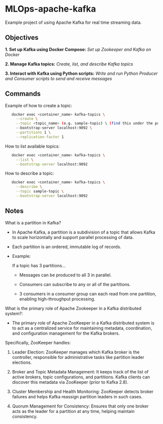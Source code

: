 # MLOps-apache-kafka
Example project of using Apache Kafka for real time streaming data.

## Objectives
**1. Set up Kafka using Docker Compose:** *Set up Zookeeper and Kafka on Docker*

**2. Manage Kafka topics:** *Create, list, and describe Kafka topics*

**3. Interact with Kafka using Python scripts:** *Write and run Python Producer and Consumer scripts to send and receive messages*

## Commands
Example of how to create a topic:
```bash
   docker exec <container_name> kafka-topics \
     --create \
     --topic <topic_name> (e.g. sample-topic) \ (find this under the ports section of your running container)
     --bootstrap-server localhost:9092 \
     --partitions 1 \
     --replication-factor 1
```
How to list available topics:
```bash
   docker exec <container_name> kafka-topics \
     --list \
     --bootstrap-server localhost:9092
```
How to describe a topic:
```bash
   docker exec <container_name> kafka-topics \
     --describe \
     --topic sample-topic \
     --bootstrap-server localhost:9092
```
## Notes
What is a partition in Kafka?
* In Apache Kafka, a partition is a subdivision of a topic that allows Kafka to scale horizontally and support parallel processing of data.
* Each partition is an ordered, immutable log of records.
* Example:
    
    If a topic has 3 partitions...

    * Messages can be produced to all 3 in parallel.

    * Consumers can subscribe to any or all of the partitions.

    * 3 consumers in a consumer group can each read from one partition, enabling high-throughput processing.

What is the primary role of Apache Zookeeper in a Kafka distributed system?:
* The primary role of Apache ZooKeeper in a Kafka distributed system is to act as a centralized service for maintaining metadata, coordination, and configuration management for the Kafka brokers.

Specifically, ZooKeeper handles:
1.	Leader Election:
ZooKeeper manages which Kafka broker is the controller, responsible for administrative tasks like partition leader elections.

2.	Broker and Topic Metadata Management:
It keeps track of the list of active brokers, topic configurations, and partitions. Kafka clients can discover this metadata via ZooKeeper (prior to Kafka 2.8).

3.	Cluster Membership and Health Monitoring:
ZooKeeper detects broker failures and helps Kafka reassign partition leaders in such cases.

4.	Quorum Management for Consistency:
Ensures that only one broker acts as the leader for a partition at any time, helping maintain consistency.